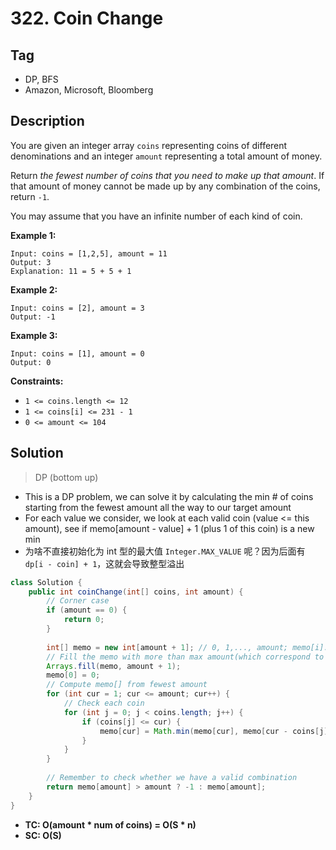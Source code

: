 # 322. Coin Change

## Tag

- DP, BFS
- Amazon, Microsoft, Bloomberg

## Description 

You are given an integer array `coins` representing coins of different denominations and an integer `amount` representing a total amount of money.

Return *the fewest number of coins that you need to make up that amount*. If that amount of money cannot be made up by any combination of the coins, return `-1`.

You may assume that you have an infinite number of each kind of coin.

 

**Example 1:**

```
Input: coins = [1,2,5], amount = 11
Output: 3
Explanation: 11 = 5 + 5 + 1
```

**Example 2:**

```
Input: coins = [2], amount = 3
Output: -1
```

**Example 3:**

```
Input: coins = [1], amount = 0
Output: 0
```

**Constraints:**

- `1 <= coins.length <= 12`
- `1 <= coins[i] <= 231 - 1`
- `0 <= amount <= 104`



## Solution

> DP (bottom up)

- This is a DP problem, we can solve it by calculating the min # of coins starting from the fewest amount all the way to our target amount
- For each value we consider, we look at each valid coin (value <= this amount), see if memo[amount - value] + 1 (plus 1 of this coin) is a new min
- 为啥不直接初始化为 int 型的最大值 `Integer.MAX_VALUE` 呢？因为后面有 `dp[i - coin] + 1`，这就会导致整型溢出

```java
class Solution {
    public int coinChange(int[] coins, int amount) {
        // Corner case
        if (amount == 0) {
            return 0;
        }
        
        int[] memo = new int[amount + 1]; // 0, 1,..., amount; memo[i]: min # of coins needed for amount i
        // Fill the memo with more than max amount(which correspond to consists of all 1)
        Arrays.fill(memo, amount + 1); 
        memo[0] = 0;
        // Compute memo[] from fewest amount
        for (int cur = 1; cur <= amount; cur++) {
            // Check each coin
            for (int j = 0; j < coins.length; j++) {
                if (coins[j] <= cur) {
                    memo[cur] = Math.min(memo[cur], memo[cur - coins[j]] + 1);
                }
            }
        }
        
        // Remember to check whether we have a valid combination
        return memo[amount] > amount ? -1 : memo[amount];
    }
}
```

- **TC: O(amount * num of coins) = O(S * n)**
- **SC: O(S)**